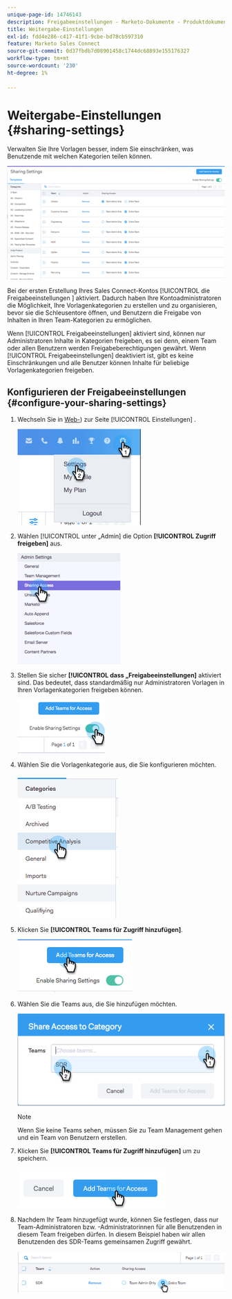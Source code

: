 ```yaml
---
unique-page-id: 14746143
description: Freigabeeinstellungen - Marketo-Dokumente - Produktdokumentation
title: Weitergabe-Einstellungen
exl-id: fdd4e286-c417-41f1-9cbe-bd78cb597310
feature: Marketo Sales Connect
source-git-commit: 0d37fbdb7d08901458c1744dc68893e155176327
workflow-type: tm+mt
source-wordcount: '230'
ht-degree: 1%

---
```


# Weitergabe-Einstellungen {#sharing-settings}

Verwalten Sie Ihre Vorlagen besser, indem Sie einschränken, was Benutzende mit welchen Kategorien teilen können.

![](assets/main.png)

Bei der ersten Erstellung Ihres Sales Connect-Kontos [!UICONTROL  die Freigabeeinstellungen ] aktiviert. Dadurch haben Ihre Kontoadministratoren die Möglichkeit, Ihre Vorlagenkategorien zu erstellen und zu organisieren, bevor sie die Schleusentore öffnen, und Benutzern die Freigabe von Inhalten in Ihren Team-Kategorien zu ermöglichen.

Wenn [!UICONTROL Freigabeeinstellungen] aktiviert sind, können nur Administratoren Inhalte in Kategorien freigeben, es sei denn, einem Team oder allen Benutzern werden Freigabeberechtigungen gewährt. Wenn [!UICONTROL Freigabeeinstellungen] deaktiviert ist, gibt es keine Einschränkungen und alle Benutzer können Inhalte für beliebige Vorlagenkategorien freigeben.

## Konfigurieren der Freigabeeinstellungen {#configure-your-sharing-settings}

1. Wechseln Sie in [Web-](https://toutapp.com/login)) zur Seite [!UICONTROL Einstellungen] .

   ![](assets/one-2.png)

1. Wählen [!UICONTROL  unter „Admin] die Option **[!UICONTROL Zugriff freigeben]** aus.

   ![](assets/two-2.png)

1. Stellen Sie sicher **[!UICONTROL dass „Freigabeeinstellungen]** aktiviert sind. Das bedeutet, dass standardmäßig nur Administratoren Vorlagen in Ihren Vorlagenkategorien freigeben können.

   ![](assets/three-2.png)

1. Wählen Sie die Vorlagenkategorie aus, die Sie konfigurieren möchten.

   ![](assets/four-2.png)

1. Klicken Sie **[!UICONTROL Teams für Zugriff hinzufügen]**.

   ![](assets/five-2.png)

1. Wählen Sie die Teams aus, die Sie hinzufügen möchten.

   ![](assets/six-1.png)

   >[!NOTE]
   >
   >Wenn Sie keine Teams sehen, müssen Sie zu Team Management gehen und ein Team von Benutzern erstellen.

1. Klicken Sie **[!UICONTROL Teams für Zugriff hinzufügen]** um zu speichern.

   ![](assets/seven-1.png)

1. Nachdem Ihr Team hinzugefügt wurde, können Sie festlegen, dass nur Team-Administratoren bzw. -Administratorinnen für alle Benutzenden in diesem Team freigeben dürfen. In diesem Beispiel haben wir allen Benutzenden des SDR-Teams gemeinsamen Zugriff gewährt.

   ![](assets/eight-1.png)
